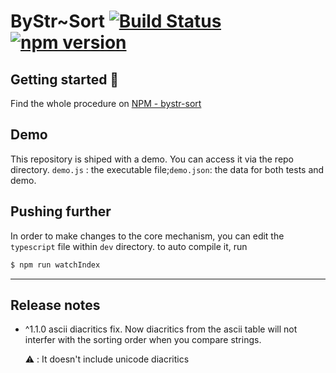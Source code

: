 # ByStr~Sort [![Build Status](https://app.travis-ci.com/ManuUseGitHub/bystr-sort.svg?branch=master)](https://app.travis-ci.com/ManuUseGitHub/sorter) [![npm version](https://badge.fury.io/js/bystr-sort.svg)](https://badge.fury.io/js/bystr-sort)

## Getting started 🚀
Find the whole procedure on [NPM - bystr-sort](https://www.npmjs.com/package/bystr-sort)

## Demo

This repository is shiped with a demo. You can access it via the repo directory.
`demo.js` : the executable file;`demo.json`: the data for both tests and demo.

## Pushing further
In order to make changes to the core mechanism, you can edit the `typescript` file within `dev` directory. to auto compile it, run 
```cmd
$ npm run watchIndex
```
---
## Release notes
* ^1.1.0 
  ascii diacritics fix. Now diacritics from the ascii table will not interfer with the sorting order when you compare strings.
  
  ⚠️ : It doesn't include unicode diacritics
